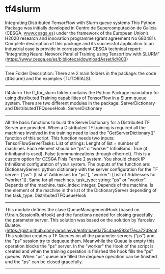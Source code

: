 # tf4slurm
Integrating Distributed TensorFlow with Slurm queue systems
This Python Package was initially developed in Centro de Supercomputación de Galicia (CESGA, www.cesga.es) under the framework of the European Union’s H2020 research and innovation programme (grant agreement No 680481).
Complete description of this package and its successful application to an industrial case is provide in correspondent CESGA technical report: “Integrating Neural Network Parallel Training using Tensorflow with SLURM” (https://www.cesga.es/es/biblioteca/downloadAsset/id/803)
*****************************************************************************
Tree Folder Description:
There are 2 main folders in the package: the code (tf4slurm) and the examples (TUTORIALS).

**************************************************************************************************
tf4slurm
The tf_for_slurm folder contains the Python Package mandatory for using distributed Training
capabilities of TensorFlow in a Slurm queue system. There are two different modules in the package: ServerDictionary and DistributedTFQueueHook.
ServerDictionary
****************
All the basic functions to build the ServerDictionary for a Distributed TF Server are provided. When a Distributed TF training is required all the machines involved in the training need to load the "GetServerDictionary()" function of this script. 
This function needs two inputs:
  TensorFlowServerTasks: List of strings: Lenght of list = number of machines. Each element should be "ps" o "worker"
  InfiniBand: True (if infiniband is used). False (communincations through ethernet). This is a custom option for CESGA Finis       Terrae 2 system. You should check IP InfiniBand configuration of your system. 
The ouputs of the function are:
  DictionaryServer: python dictionary with the server configuration for the TF server: {"ps": [List of Addresses for "ps"],         "worker": [List of Addresses for "worker"]}. Same for all machines.
  task_type: string: "ps" or "worker". Depends of the machine.
  task_index: integer. Depends of the machine. Is the element of the machine in the list of the DictionaryServer depending of       the task_type.
DistributedTFQueueHook
**********************
This module defines the clase QueueManagementHook (based on tf.train.SessionRunHook) and the functions needed for closing gracefully the parameter server. This solution was based on the solution by Yaroslav Bulatov. (https://gist.github.com/yaroslavvb/ea1b1bae0a75c4aae593df7eca72d9ca).
This solution creates a TF Queues on all the parameter servers ("ps") and the "ps" session try to dequeue them. Meanwhile the Queue is empty this operation blocks the "ps" server. In the "worker" the Hook of the script is created and when the training operation is finished the hook fills the "ps" queues. When "ps" queue are filled the dequeue operation can be finished and the "ps" can be closed gracefully.
**************************************************************************************************
